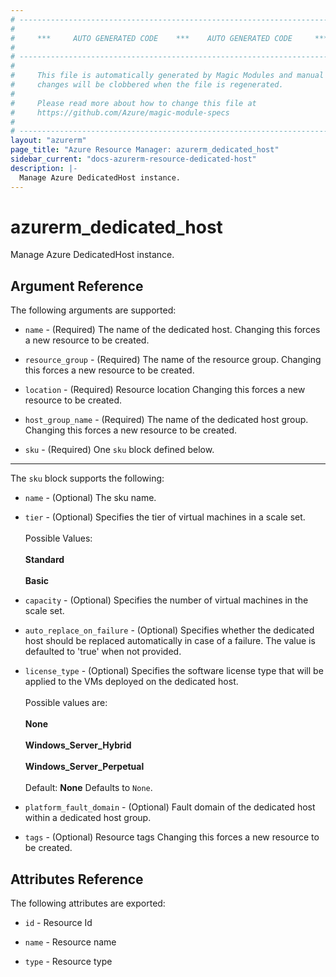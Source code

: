```yaml
---
# ----------------------------------------------------------------------------
#
#     ***     AUTO GENERATED CODE    ***    AUTO GENERATED CODE     ***
#
# ----------------------------------------------------------------------------
#
#     This file is automatically generated by Magic Modules and manual
#     changes will be clobbered when the file is regenerated.
#
#     Please read more about how to change this file at
#     https://github.com/Azure/magic-module-specs
#
# ----------------------------------------------------------------------------
layout: "azurerm"
page_title: "Azure Resource Manager: azurerm_dedicated_host"
sidebar_current: "docs-azurerm-resource-dedicated-host"
description: |-
  Manage Azure DedicatedHost instance.
---
```


# azurerm_dedicated_host

Manage Azure DedicatedHost instance.


## Argument Reference

The following arguments are supported:

* `name` - (Required) The name of the dedicated host. Changing this forces a new resource to be created.

* `resource_group` - (Required) The name of the resource group. Changing this forces a new resource to be created.

* `location` - (Required) Resource location Changing this forces a new resource to be created.

* `host_group_name` - (Required) The name of the dedicated host group. Changing this forces a new resource to be created.

* `sku` - (Required) One `sku` block defined below.

---

The `sku` block supports the following:

* `name` - (Optional) The sku name.

* `tier` - (Optional) Specifies the tier of virtual machines in a scale set.<br /><br /> Possible Values:<br /><br /> **Standard**<br /><br /> **Basic**

* `capacity` - (Optional) Specifies the number of virtual machines in the scale set.

* `auto_replace_on_failure` - (Optional) Specifies whether the dedicated host should be replaced automatically in case of a failure. The value is defaulted to 'true' when not provided.

* `license_type` - (Optional) Specifies the software license type that will be applied to the VMs deployed on the dedicated host. <br><br> Possible values are: <br><br> **None** <br><br> **Windows_Server_Hybrid** <br><br> **Windows_Server_Perpetual** <br><br> Default: **None** Defaults to `None`.

* `platform_fault_domain` - (Optional) Fault domain of the dedicated host within a dedicated host group.

* `tags` - (Optional) Resource tags Changing this forces a new resource to be created.

## Attributes Reference

The following attributes are exported:

* `id` - Resource Id

* `name` - Resource name

* `type` - Resource type
